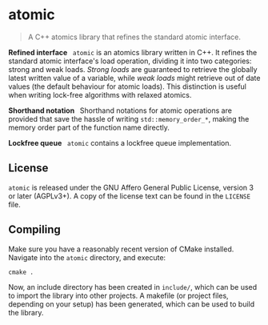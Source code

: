 # atomic

> A C++ atomics library that refines the standard atomic interface.

**Refined interface**&ensp;
`atomic` is an atomics library written in C++.
It refines the standard atomic interface's load operation, dividing it into two categories: strong and weak loads.
*Strong loads* are guaranteed to retrieve the globally latest written value of a variable, while *weak loads* might retrieve out of date values (the default behaviour for atomic loads).
This distinction is useful when writing lock-free algorithms with relaxed atomics.

**Shorthand notation**&ensp;
Shorthand notations for atomic operations are provided that save the hassle of writing `std::memory_order_*`, making the memory order part of the function name directly.

**Lockfree queue**&ensp;
`atomic` contains a lockfree queue implementation.

## License

`atomic` is released under the GNU Affero General Public License, version 3 or later (AGPLv3+).
A copy of the license text can be found in the `LICENSE` file.

## Compiling

Make sure you have a reasonably recent version of CMake installed.
Navigate into the `atomic` directory, and execute:

	cmake .

Now, an include directory has been created in `include/`, which can be used to import the library into other projects.
A makefile (or project files, depending on your setup) has been generated, which can be used to build the library.
